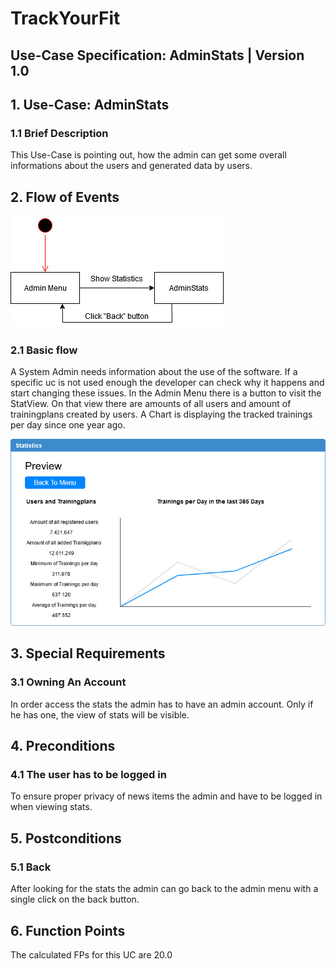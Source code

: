 # TrackYourFit
## Use-Case Specification: AdminStats | Version 1.0

## 1. Use-Case: AdminStats

### 1.1 Brief Description

This Use-Case is pointing out, how the admin can get some overall informations about the users and generated data by users.

## 2. Flow of Events

![AD_AdminStats](UC-Specification-AdminStats.jpg)

### 2.1 Basic flow

A System Admin needs information about the use of the software. If a specific uc is not used enough the developer can check why it happens and start changing these issues. In the Admin Menu there is a button to visit the StatView. On that view there are amounts of all users and amount of trainingplans created by users. A Chart is displaying the tracked trainings per day since one year ago.

![Mock_Read](Pictures/Mockups/UC-AdminStats.jpg)
## 3. Special Requirements

### 3.1 Owning An Account
        
In order access the stats the admin has to have an admin account. Only if he has one, the view of stats will be visible.

## 4. Preconditions

### 4.1 The user has to be logged in

To ensure proper privacy of news items the admin and have to be logged in when viewing stats.

## 5. Postconditions

### 5.1 Back

After looking for the stats the admin can go back to the admin menu with a single click on the back button.

## 6. Function Points

The calculated FPs for this UC are 20.0

